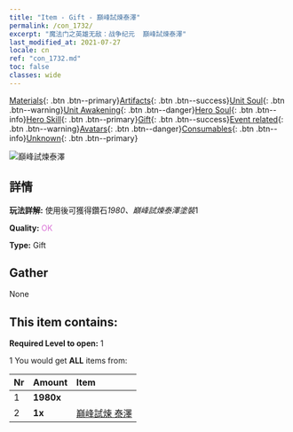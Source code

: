 ```yaml
---
title: "Item - Gift - 巔峰試煉泰澤"
permalink: /con_1732/
excerpt: "魔法门之英雄无敌：战争纪元  巔峰試煉泰澤"
last_modified_at: 2021-07-27
locale: cn
ref: "con_1732.md"
toc: false
classes: wide
---
```

 [Materials](/ItemsCN/){: .btn .btn--primary}[Artifacts](/ItemsCN/Artifacts/){: .btn .btn--success}[Unit Soul](/ItemsCN/UnitSoul/){: .btn .btn--warning}[Unit Awakening](/ItemsCN/UnitAwakening/){: .btn .btn--danger}[Hero Soul](/ItemsCN/HeroSoul/){: .btn .btn--info}[Hero Skill](/ItemsCN/HeroSkill/){: .btn .btn--primary}[Gift](/ItemsCN/Gift/){: .btn .btn--success}[Event related](/ItemsCN/Events/){: .btn .btn--warning}[Avatars](/ItemsCN/Avatars/){: .btn .btn--danger}[Consumables](/ItemsCN/Consumables/){: .btn .btn--info}[Unknown](/ItemsCN/Unknown/){: .btn .btn--primary}

 ![巔峰試煉泰澤](/images/t/i_907347.png)

## 詳情
 **玩法詳解:** 使用後可獲得鑽石*1980、巔峰試煉泰澤塗裝*1

 **Quality:** <span style="color: #DA70D6">OK</span>

 **Type:** Gift

## Gather

  None

## This item contains:

 **Required Level to open:** 1

 1 You would get **ALL** items  from:

  | Nr | Amount |     Item    |
  |:---|:-------|:------------|
  | 1 |  **1980x** | <i class="fas fa-gem"/> |  | 
  | 2 |  **1x** | [巔峰試煉 泰澤](/cn/Items/con_1078/) |  | 
